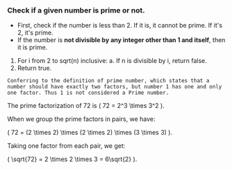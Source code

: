 ### Check if a given number is prime or not.

- First, check if the number is less than 2. If it is, it cannot be prime. If it's 2, it's prime.
- If the number is **not divisible by any integer other than 1 and itself**, then it is prime.

1. For i from 2 to sqrt(n) inclusive:
   a. If n is divisible by i, return false.
2. Return true.

```
Conferring to the definition of prime number, which states that a number should have exactly two factors, but number 1 has one and only one factor. Thus 1 is not considered a Prime number.
```

The prime factorization of 72 is \( 72 = 2^3 \times 3^2 \).

When we group the prime factors in pairs, we have:

\( 72 = (2 \times 2) \times (2 \times 2) \times (3 \times 3) \).

Taking one factor from each pair, we get:

\( \sqrt{72} = 2 \times 2 \times 3 = 6\sqrt{2} \).
